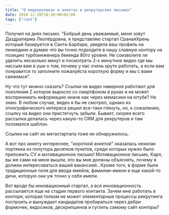 ```yaml
---
title: "О видеороликах и анкетах в рекрутерских письмах"
date: 2018-12-20T10:30:00+02:00
tags: ["rant"]
---
```


Получил на днях письмо. "Бобрый день уважаемый, меня зовут Даздраперма Леопёрдовна, я представляю стартап СранаяХрень который базируется в Санта-Барбаре, увидела ваш профиль на линкедине и думаю что вы точно подходите в нашу славную контору на позицию турбоинженера бекенда 80го уровня. Не соизволите ли уделить несколько минут и посмотреть 2-х минутное видео где мы нассым вам в уши о том, почему у нас очень круто работать, а если вам понравится то заполните пожалуйста короткую форму и мы с вами свяжемся".

Ну что тут можно сказать? Ссылки на видео наверное работают для поколения Z которое выросло со смартфоном в руках и не может воспринимать информацию иначе как через мемасики на ютубе? Не знаю. В любом случае, видео я бы не смотрел, однако из этнографического интереса решил все-таки глянуть, но, к сожалению, ссылку на видео они пристегнуть забыли. Бывает, скорее всего рассылка делалась через какую-то CRM для рекрутеров и там поломался шаблон.

Ссылки на сайт их мегастартапа тоже не обнаружилось.

А вот про анкету интереснее, "короткой анкетой" оказалась нехилая портянка из полутора десятков пунктов, среди которых нужно было приложить CV и мотивационное письмо! Мотивационное письмо, Карл, вы же сами на меня вышли, это вы мне должны объяснять, почему я должен интересоваться вашей вакансией...Кроме того, в форме были традиционные поля для ввода емейла, фамилии-имени и еще какой-то дичи, которую они уж точно у себя имели.

Вот вроде бы инновационный стартап, а вся инновационность рассыпается еще на стадии первого контакта. Зачем мне работать в конторе, которая толком не может элементарные процессы рекрутинга построить и вынуждает кандидатов пробираться через дебри формочек, видосиков, дескрипшенов и гуглить самому сайт конторы?
